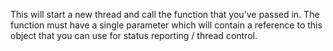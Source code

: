 This will start a new thread and call the function that you've passed in. The function must have a single parameter which will contain a reference to this object that you can use for status reporting / thread control.

